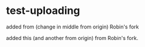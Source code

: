 # test-uploading

added from (change in middle from origin) Robin's fork

added this (and another from origin) from Robin's fork.
